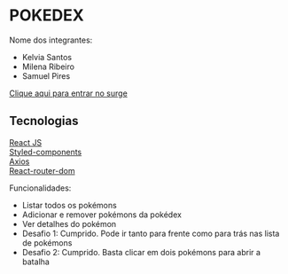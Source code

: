 # POKEDEX

Nome dos integrantes: 
- Kelvia Santos
- Milena Ribeiro
- Samuel Pires

[Clique aqui para entrar no surge](http://pokedex-2.surge.sh/)

## Tecnologias
[React JS](https://pt-br.reactjs.org/) <br/>
[Styled-components](https://styled-components.com/)<br/>
[Axios](https://axios-http.com/)<br/>
[React-router-dom](https://reactrouter.com/web/guides/quick-start)<br/>

Funcionalidades:
- Listar todos os pokémons
- Adicionar e remover pokémons da pokédex
- Ver detalhes do pokémon
- Desafio 1: Cumprido. Pode ir tanto para frente como para trás nas lista de pokémons
- Desafio 2: Cumprido. Basta clicar em dois pokémons para abrir a batalha
